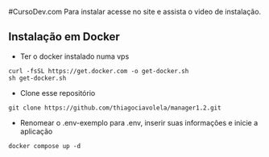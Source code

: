 #CursoDev.com
Para instalar acesse no site e assista o video de instalação.

## Instalação em Docker

- Ter o docker instalado numa vps
```shell
curl -fsSL https://get.docker.com -o get-docker.sh
sh get-docker.sh
```

- Clone esse repositório
```shell
git clone https://github.com/thiagociavolela/manager1.2.git
```

- Renomear o .env-exemplo para .env, inserir suas informações e inicie a aplicação
```shell
docker compose up -d
```